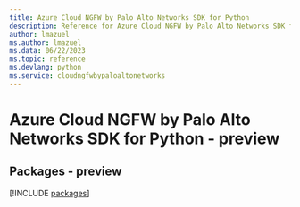 ```yaml
---
title: Azure Cloud NGFW by Palo Alto Networks SDK for Python
description: Reference for Azure Cloud NGFW by Palo Alto Networks SDK for Python
author: lmazuel
ms.author: lmazuel
ms.data: 06/22/2023
ms.topic: reference
ms.devlang: python
ms.service: cloudngfwbypaloaltonetworks
---
```

# Azure Cloud NGFW by Palo Alto Networks SDK for Python - preview
## Packages - preview
[!INCLUDE [packages](cloud-ngfw-by-palo-alto-networks-index.md)]
